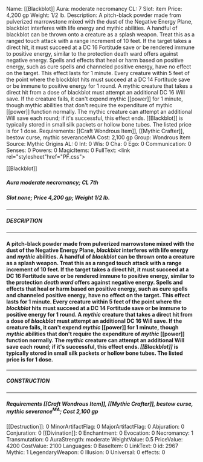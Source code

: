 Name: [[Blackblot]]
Aura: moderate necromancy
CL: 7
Slot: item
Price: 4,200 gp
Weight: 1/2 lb.
Description: A pitch-black powder made from pulverized marrowstone mixed with the dust of the Negative Energy Plane, blackblot interferes with life energy and mythic abilities. A handful of blackblot can be thrown onto a creature as a splash weapon. Treat this as a ranged touch attack with a range increment of 10 feet. If the target takes a direct hit, it must succeed at a DC 16 Fortitude save or be rendered immune to positive energy, similar to the protection death ward offers against negative energy. Spells and effects that heal or harm based on positive energy, such as cure spells and channeled positive energy, have no effect on the target. This effect lasts for 1 minute. Every creature within 5 feet of the point where the blockblot hits must succeed at a DC 14 Fortitude save or be immune to positive energy for 1 round. A mythic creature that takes a direct hit from a dose of blackblot must attempt an additional DC 16 Will save. If the creature fails, it can't expend mythic [[power]] for 1 minute, though mythic abilities that don't require the expenditure of mythic [[power]] function normally. The mythic creature can attempt an additional Will save each round; if it's successful, this effect ends. [[Blackblot]] is typically stored in small silk packets or hollow bone tubes. The listed price is for 1 dose.
Requirements: [[Craft Wondrous Item]], [[Mythic Crafter]], bestow curse, mythic severanceMA
Cost: 2,100 gp
Group: Wondrous Item
Source: Mythic Origins
AL: 0
Int: 0
Wis: 0
Cha: 0
Ego: 0
Communication: 0
Senses: 0
Powers: 0
MagicItems: 0
FullText: <link rel="stylesheet"href="PF.css"><div class="heading"><p class="alignleft">[[Blackblot]]</p><div style="clear: both;"></div></div><div><h5><b>Aura </b>moderate necromancy; <b>CL </b>7th</h5><h5><b>Slot </b>none; <b>Price </b>4,200 gp; <b>Weight </b>1/2 lb.</h5></div><hr/><div><h5><b>DESCRIPTION</b></h5></div><hr/><div><h4><p>A pitch-black powder made from pulverized marrowstone mixed with the dust of the Negative Energy Plane, <i>blackblot</i> interferes with life energy and <i>mythic</i> abilities. A handful of <i>blackblot</i> can be thrown onto a creature as a splash weapon. Treat this as a ranged touch attack with a range increment of 10 feet. If the target takes a direct hit, it must succeed at a DC 16 Fortitude save or be rendered immune to positive energy, similar to the protection <i>death ward</i> offers against negative energy. Spells and effects that heal or harm based on positive energy, such as cure spells and channeled positive energy, have no effect on the target. This effect lasts for 1 minute. Every creature within 5 feet of the point where the <i>blockblot</i> hits must succeed at a DC 14 Fortitude save or be immune to positive energy for 1 round. A <i>mythic</i> creature that takes a direct hit from a dose of <i>blackblot</i> must attempt an additional DC 16 Will save. If the creature fails, it can't expend <i>mythic</i> [[power]] for 1 minute, though <i>mythic</i> abilities that don't require the expenditure of <i>mythic</i> [[power]] function normally. The <i>mythic</i> creature can attempt an additional Will save each round; if it's successful, this effect ends. <i>[[Blackblot]]</i> is typically stored in small silk packets or hollow bone tubes. The listed price is for 1 dose.</p></h4></div><hr/><div><h5><b>CONSTRUCTION</b></h5></div><hr/><div><h5><b>Requirements </b>[[Craft Wondrous Item]], [[Mythic Crafter]], <i>bestow curse</i>, <i>mythic severance<sup>MA</sup></i>; <b>Cost </b>2,100 gp</h5></div>
[[Destruction]]: 0
MinorArtifactFlag: 0
MajorArtifactFlag: 0
Abjuration: 0
Conjuration: 0
[[Divination]]: 0
Enchantment: 0
Evocation: 0
Necromancy: 1
Transmutation: 0
AuraStrength: moderate
WeightValue: 0.5
PriceValue: 4200
CostValue: 2100
Languages: 0
BaseItem: 0
LinkText: 0
id: 2967
Mythic: 1
LegendaryWeapon: 0
Illusion: 0
Universal: 0
effects: 0
